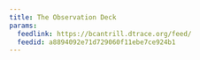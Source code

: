 ```yaml
---
title: The Observation Deck
params:
  feedlink: https://bcantrill.dtrace.org/feed/
  feedid: a8894092e71d729060f11ebe7ce924b1
---
```

